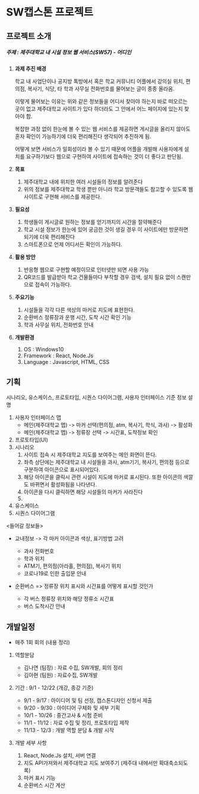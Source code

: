 # SW캡스톤 프로젝트

## 프로젝트 소개

##### 주제 : 제주대학교 내 시설 정보 웹 서비스(SW57) - 어디인

1. **과제 추진 배경**

   학교 내 사업단이나 공지방 톡방에서 혹은 학교 커뮤니티 어플에서 강의실 위치, 편의점, 복사기, 식당, 타 학과 사무실 전화번호를 물어보는 글이 종종 올라옴.

   이렇게 물어보는 이유는 위와 같은 정보들을 어디서 찾아야 하는지 바로 떠오르는 곳이 없고 제주대학교 사이트가 있다 하더라도 그 안에서 어느 페이지에 있는지 찾아야 함.

   복잡한 과정 없이 한눈에 볼 수 있는 웹 서비스를 제공하면 게시글을 올리지 않아도 혼자 확인이 가능하기에 더욱 편리해진다 생각되어 추진하게 됨.

   어떻게 보면 서비스가 일회성이라 볼 수 있기 때문에 어플을 개발해 사용자에게 설치를 요구하기보다 웹으로 구현하여 사이트에 접속하는 것이 더 좋다고 판단됨.

   

2. **목표**

   1. 제주대학교 내에 위치한 여러 시설들의 정보를 알려준다
   2. 위의 정보를 제주대학교 학생 뿐만 아니라 학교 방문객들도 참고할 수 있도록 웹사이트로 구현해 서비스를 제공한다.

   

3. **필요성**

   1. 학생들이 게시글로 원하는 정보를 얻기까지의 시간을 절약해준다
   2. 학교 시설 정보가 한눈에 있어 궁금한 것이 생길 경우  이 사이트에만 방문하면 되기에 더욱 편리해진다
   3. 스마트폰으로 언제 어디서든 확인이 가능하다.

   

4. **활용 방안**

   1. 반응형 웹으로 구현할 예정이므로 인터넷만 되면 사용 가능
   2. QR코드를 발급받아 학교 건물들마다 부착할 경우 검색, 설치 필요 없이 스캔만으로 접속이 가능하다.

5. **주요기능**

   1. 시설들을 각각 다른 색상의 마커로 지도에 표현한다.
   2. 순환버스 정류장과 운행 시간, 도착 시간 확인 기능
   3. 학과 사무실 위치, 전화번호 안내

   

6. **개발환경**

   1. OS : Windows10
   2. Framework : React, Node.Js
   3. Language : Javascript, HTML, CSS



## 기획

시나리오, 유스케이스, 프로토타입, 시퀀스 다이어그램, 사용자 인터페이스 기준 정보 설명

1. 사용자 인터페이스 맵
   - 메인(제주대학교 맵) -> 마커 선택(편의점, atm, 복사기, 학식, 과사) -> 활성화
   - 메인(제주대학교 맵) -> 정류장 선택 -> 시간표, 도착정보 확인
2. 프로토타입(UI)
3. 시나리오
   1. 사이트 접속 시 제주대학교 지도를 보여주는 메인 화면이 뜬다.
   2. 좌측 상단에는 제주대학교 내 시설들을 과사, atm기기, 복사기, 편의점 등으로 구분하여 아이콘으로 표시되어있다.
   3. 해당 아이콘을 클릭시 관련 시설이 지도에 마커로 표시된다. 또한 아이콘의 색깔도 바뀌면서 활성화됨을 나타낸다.
   4. 아이콘을 다시 클릭하면 해당 시설들의 마커가 사라진다
   5. 
4. 유스케이스
5. 시퀀스 다이어그램



<들어갈 정보들>

- 교내정보 -> 각 마커 아이콘과 색상, 표기방법 고려

  - 과사 전화번호 
  - 학과 위치
  - ATM기, 편의점(아라홀, 편의점), 복사기 위치
  - 코로나19로 인한 출입문 안내

- 순환버스 => 정류장 위치 표시와 시간표를 어떻게 표시할 것인가

  - 각 버스 정류장 위치와 해당 정류소 시간표
  - 버스 도착시간 안내

  

## 개발일정

- 매주 1회 회의 (내용 정리)

1. 역할분담
   - 김나연 (팀장) : 자료 수집, SW개발, 회의 정리
   - 김아현 (팀원) : 자료수집, SW개발



2. 기간 : 9/1 - 12/22 (개강, 종강 기준)

   - 9/1 - 9/17 : 아이디어 및 팀 선정, 캡스톤디자인 신청서 제출
   - 9/20 - 9/30 : 아이디어 구체화 및 세부 기획
   - 10/1 - 10/26 : 중간고사 & 시험 준비
   - 11/1 - 11/12 : 자료 수집 및 정리, 프로토타입 제작
   - 11/13 - 12/3 : 개발 역할 분담 & 개발 시작

   

3. 개발 세부 사항

   1) React, Node.Js 설치, 서버 연결
   2) 지도 API가져와서 제주대학교 지도 보여주기 (제주대 내에서만 확대축소되도록)
   3) 마커 표시 기능
   4) 순환버스 시간 계산



